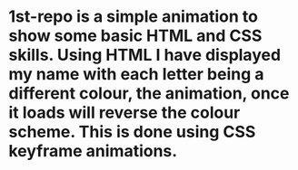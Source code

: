 # 1st-repo is a simple animation to show some basic HTML and CSS skills. Using HTML I have displayed my name with each letter being a different colour, the animation, once it loads will reverse the colour scheme. This is done using CSS keyframe animations.
